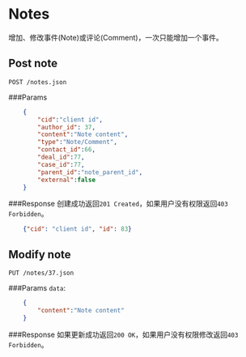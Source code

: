 # Notes
增加、修改事件(Note)或评论(Comment)，一次只能增加一个事件。

## Post note
`POST /notes.json`

###Params

```json
	{    
		"cid":"client id",
		"author_id": 37,
		"content":"Note content",
		"type":"Note/Comment",
		"contact_id":66,
		"deal_id":77,
		"case_id":77,
		"parent_id":"note_parent_id",
		"external":false
	}	
```

###Response
创建成功返回`201 Created`，如果用户没有权限返回`403 Forbidden`。

```json
	{"cid": "client id", "id": 83}
```

## Modify note
`PUT /notes/37.json`

###Params
`data`:

```json
	{
		"content":"Note content"
	}
```


###Response
如果更新成功返回`200 OK`，如果用户没有权限修改返回`403 Forbidden`。



